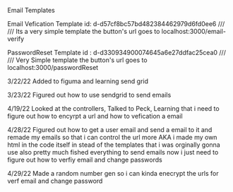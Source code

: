 Email Templates

Email Vefication Template id: d-d57cf8bc57bd482384462979d6fd0ee6 ///
/// Its a very simple template the button's url goes to localhost:3000/email-verify

PasswordReset Template id : d-d330934900074645a6e27ddfac25cea0 ///
/// Very Simple template the button's url goes to localhost:3000/passwordReset


3/22/22
Added to figuma and learning send grid

3/23/22
Figured out how to use sendgrid to send emails 

4/19/22
Looked at the controllers, Talked to Peck, Learning that i need to figure out how to encyrpt a url and how to vefication a email

4/28/22
Figured out how to get a user email and send a email to it and remade my emails so that i can control the url more AKA i made my own html in the code itself in stead of the templates that i was orginally gonna use also pretty much fished everything to send emails now i just need to figure out how to verfiy email and change passwords 

4/29/22 
Made a random number gen so i can kinda enecrypt the urls for verf email and change password 